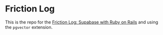 # Friction Log

This is the repo for the [Friction Log: Supabase with Ruby on Rails](https://frictionlogs.onrender.com/logs/supabase-getting-started-with-ruby-on-rails-and-supabase) and using the `pgvector` extension.

